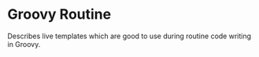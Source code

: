 # Groovy Routine
Describes live templates which are good to use during routine code writing in Groovy.